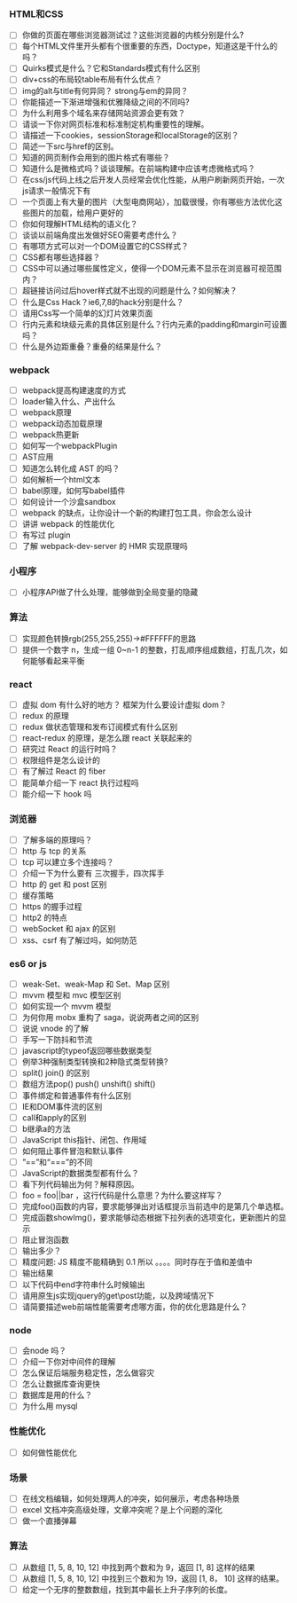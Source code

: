 ### HTML和CSS
- [ ] 你做的页面在哪些浏览器测试过？这些浏览器的内核分别是什么?
- [ ] 每个HTML文件里开头都有个很重要的东西，Doctype，知道这是干什么的吗？
- [ ] Quirks模式是什么？它和Standards模式有什么区别
- [ ] div+css的布局较table布局有什么优点？
- [ ] img的alt与title有何异同？ strong与em的异同？
- [ ] 你能描述一下渐进增强和优雅降级之间的不同吗?
- [ ] 为什么利用多个域名来存储网站资源会更有效？
- [ ] 请谈一下你对网页标准和标准制定机构重要性的理解。
- [ ] 请描述一下cookies，sessionStorage和localStorage的区别？
- [ ] 简述一下src与href的区别。
- [ ] 知道的网页制作会用到的图片格式有哪些？
- [ ] 知道什么是微格式吗？谈谈理解。在前端构建中应该考虑微格式吗？
- [ ] 在css/js代码上线之后开发人员经常会优化性能，从用户刷新网页开始，一次js请求一般情况下有
- [ ] 一个页面上有大量的图片（大型电商网站），加载很慢，你有哪些方法优化这些图片的加载，给用户更好的
- [ ] 你如何理解HTML结构的语义化？
- [ ] 谈谈以前端角度出发做好SEO需要考虑什么？
- [ ] 有哪项方式可以对一个DOM设置它的CSS样式？
- [ ] CSS都有哪些选择器？
- [ ] CSS中可以通过哪些属性定义，使得一个DOM元素不显示在浏览器可视范围内？
- [ ] 超链接访问过后hover样式就不出现的问题是什么？如何解决？
- [ ] 什么是Css Hack？ie6,7,8的hack分别是什么？
- [ ] 请用Css写一个简单的幻灯片效果页面
- [ ] 行内元素和块级元素的具体区别是什么？行内元素的padding和margin可设置吗？
- [ ] 什么是外边距重叠？重叠的结果是什么？

### webpack
- [ ] webpack提高构建速度的方式
- [ ] loader输入什么、产出什么
- [ ] webpack原理
- [ ] webpack动态加载原理
- [ ] webpack热更新
- [ ] 如何写一个webpackPlugin
- [ ] AST应用
- [ ] 知道怎么转化成 AST 的吗？
- [ ] 如何解析一个html文本
- [ ] babel原理，如何写babel插件
- [ ] 如何设计一个沙盒sandbox
- [ ] webpack 的缺点，让你设计⼀个新的构建打包⼯具，你会怎么设计
- [ ] 讲讲 webpack 的性能优化
- [ ] 有写过 plugin
- [ ] 了解 webpack-dev-server 的 HMR 实现原理吗

### 小程序
- [ ] 小程序API做了什么处理，能够做到全局变量的隐藏

### 算法
- [ ] 实现颜色转换rgb(255,255,255)->#FFFFFF的思路
- [ ] 提供⼀个数字 n，⽣成⼀组 0~n-1 的整数，打乱顺序组成数组，打乱⼏次，如何能够看起来平衡

### react
- [ ] 虚拟 dom 有什么好的地⽅？ 框架为什么要设计虚拟 dom？
- [ ] redux 的原理
- [ ] redux 做状态管理和发布订阅模式有什么区别
- [ ] react-redux 的原理，是怎么跟 react 关联起来的
- [ ] 研究过 React 的运行时吗？
- [ ] 权限组件是怎么设计的
- [ ] 有了解过 React 的 fiber
- [ ] 能简单介绍一下 react 执行过程吗
- [ ] 能介绍一下 hook 吗

### 浏览器
- [ ] 了解多端的原理吗？
- [ ] http 与 tcp 的关系
- [ ] tcp 可以建立多个连接吗？
- [ ] 介绍一下为什么要有 三次握手，四次挥手
- [ ] http 的 get 和 post 区别
- [ ] 缓存策略
- [ ] https 的握手过程
- [ ] http2 的特点
- [ ] webSocket 和 ajax 的区别
- [ ] xss、csrf 有了解过吗，如何防范

### es6 or js

- [ ] weak-Set、weak-Map 和 Set、Map 区别
- [ ] mvvm 模型和 mvc 模型区别
- [ ] 如何实现一个 mvvm 模型
- [ ] 为何你用 mobx 重构了 saga，说说两者之间的区别
- [ ] 说说 vnode 的了解
- [ ] 手写一下防抖和节流
- [ ] javascript的typeof返回哪些数据类型
- [ ] 例举3种强制类型转换和2种隐式类型转换?
- [ ] split() join() 的区别
- [ ] 数组方法pop() push() unshift() shift()
- [ ] 事件绑定和普通事件有什么区别
- [ ] IE和DOM事件流的区别
- [ ] call和apply的区别
- [ ] b继承a的方法
- [ ] JavaScript this指针、闭包、作用域
- [ ] 如何阻止事件冒泡和默认事件
- [ ] ”==”和“===”的不同
- [ ] JavaScript的数据类型都有什么？
- [ ] 看下列代码输出为何？解释原因。
- [ ] foo = foo||bar ，这行代码是什么意思？为什么要这样写？
- [ ] 完成foo()函数的内容，要求能够弹出对话框提示当前选中的是第几个单选框。
- [ ] 完成函数showImg()，要求能够动态根据下拉列表的选项变化，更新图片的显示
- [ ] 阻止冒泡函数
- [ ] 输出多少？
- [ ] 精度问题: JS 精度不能精确到 0.1 所以 。。。。同时存在于值和差值中
- [ ] 输出结果
- [ ] 以下代码中end字符串什么时候输出
- [ ] 请用原生js实现jquery的get\post功能，以及跨域情况下
- [ ] 请简要描述web前端性能需要考虑哪方面，你的优化思路是什么？

### node
- [ ] 会node 吗？
- [ ] 介绍一下你对中间件的理解
- [ ] 怎么保证后端服务稳定性，怎么做容灾
- [ ] 怎么让数据库查询更快
- [ ] 数据库是用的什么？
- [ ] 为什么用 mysql

### 性能优化
- [ ] 如何做性能优化


### 场景
- [ ] 在线⽂档编辑，如何处理两⼈的冲突，如何展⽰，考虑各种场景
- [ ] excel ⽂档冲突⾼级处理，⽂章冲突呢？是上个问题的深化
- [ ] 做一个直播弹幕

### 算法
- [ ] 从数组 [1, 5, 8, 10, 12] 中找到两个数和为 9，返回 [1, 8] 这样的结果
- [ ] 从数组 [1, 5, 8, 10, 12] 中找到三个数和为 19，返回 [1, 8， 10] 这样的结果。
- [ ] 给定⼀个⽆序的整数数组，找到其中最长上升⼦序列的长度。
